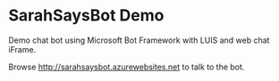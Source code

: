 # SarahSaysBot Demo

Demo chat bot using Microsoft Bot Framework with LUIS and web chat iFrame.

Browse http://sarahsaysbot.azurewebsites.net to talk to the bot.